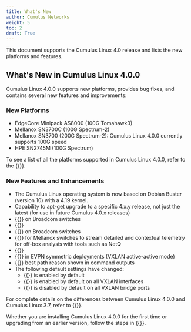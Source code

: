 ```yaml
---
title: What's New
author: Cumulus Networks
weight: 5
toc: 2
draft: True
---
```

This document supports the Cumulus Linux 4.0 release and lists the new platforms and features.

## What's New in Cumulus Linux 4.0.0

Cumulus Linux 4.0.0 supports new platforms, provides bug fixes, and contains several new features and improvements:

### New Platforms

- EdgeCore Minipack AS8000 (100G Tomahawk3)
- Mellanox SN3700C (100G Spectrum-2)
- Mellanox SN3700 (200G Spectrum-2): Cumulus Linux 4.0.0 currently supports 100G speed
- HPE SN2745M (100G Spectrum)

To see a list of all the platforms supported in Cumulus Linux 4.0.0, refer to the {{<exlink url="https://cumulusnetworks.com/products/hardware-compatibility-list/" text="Hardware Compatibility List (HCL)">}}.

### New Features and Enhancements

- The Cumulus Linux operating system is now based on Debian Buster (version 10) with a 4.19 kernel.
- Capability to apt-get upgrade to a specific 4.x.y release, not just the latest (for use in future Cumulus 4.0.x releases)
- {{<link url="EVPN-BUM-Traffic-with-PIM-SM" text="EVPN BUM traffic handling using PIM-SM">}} on Broadcom switches
- {{<link url="Protocol-Independent-Multicast-PIM#pim-active-active-with-mlag" text="PIM active-active with MLAG">}}
- {{<link url="Port-Security" text="Port security">}} on Broadcom switches
- {{<link title="Mellanox What Just Happened (WJH)" text="What Just Happened WJH">}} for Mellanox switches to stream detailed and contextual telemetry for off-box analysis with tools such as NetQ
- {{<link url="Back-up-and-Restore" text="New backup and restore utility">}}
- {{<link url="Inter-subnet-Routing#advertise-primary-ip-address-vxlan-active-active-mode" text="Advertise Primary IP Address for type-5 routes">}} in EVPN symmetric deployments (VXLAN active-active mode)
- {{<link url="Border-Gateway-Protocol-BGP" text="BGP">}} best path reason shown in command outputs
- The following default settings have changed:
    - {{<link url="Management-VRF" text="Management VRF">}} is enabled by default
    - {{<link url="Basic-Configuration" text="ARP/ND suppression">}} is enabled by default on all VXLAN interfaces
    - {{<link url="Basic-Configuration" text="MAC learning">}} is disabled by default on all VXLAN bridge ports

For complete details on the differences between Cumulus Linux 4.0.0 and Cumulus Linux 3.7, refer to {{<exlink url="https://support.cumulusnetworks.com/hc/en-us/articles/360038231814" text="this article">}}.

Whether you are installing Cumulus Linux 4.0.0 for the first time or upgrading from an earlier version, follow the steps in {{<link url="Upgrading-Cumulus-Linux">}}.
